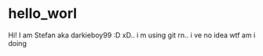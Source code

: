# hello_worl


Hi! I am Stefan aka darkieboy99 :D xD.. i m using git rn.. i ve no idea wtf am i doing
